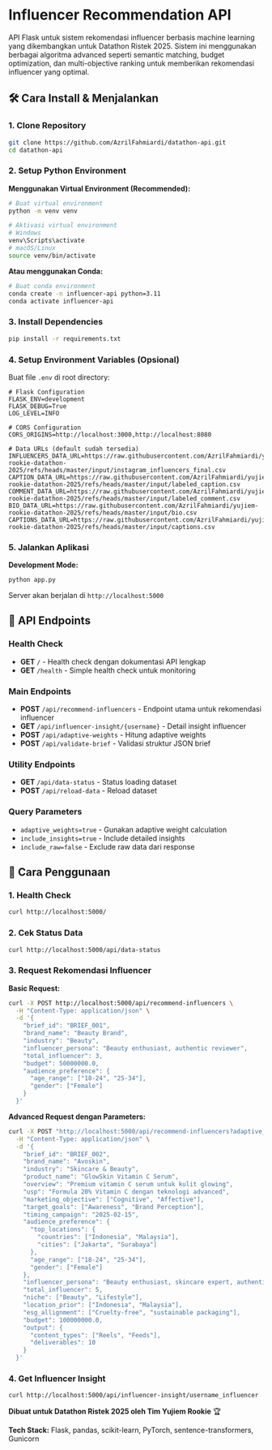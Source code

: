 # Influencer Recommendation API

API Flask untuk sistem rekomendasi influencer berbasis machine learning yang dikembangkan untuk Datathon Ristek 2025. Sistem ini menggunakan berbagai algoritma advanced seperti semantic matching, budget optimization, dan multi-objective ranking untuk memberikan rekomendasi influencer yang optimal.


## 🛠 Cara Install & Menjalankan

### 1. Clone Repository

```bash
git clone https://github.com/AzrilFahmiardi/datathon-api.git
cd datathon-api
```

### 2. Setup Python Environment

**Menggunakan Virtual Environment (Recommended):**

```bash
# Buat virtual environment
python -m venv venv

# Aktivasi virtual environment
# Windows
venv\Scripts\activate
# macOS/Linux  
source venv/bin/activate
```

**Atau menggunakan Conda:**

```bash
# Buat conda environment
conda create -n influencer-api python=3.11
conda activate influencer-api
```

### 3. Install Dependencies

```bash
pip install -r requirements.txt
```

### 4. Setup Environment Variables (Opsional)

Buat file `.env` di root directory:

```env
# Flask Configuration
FLASK_ENV=development
FLASK_DEBUG=True
LOG_LEVEL=INFO

# CORS Configuration
CORS_ORIGINS=http://localhost:3000,http://localhost:8080

# Data URLs (default sudah tersedia)
INFLUENCERS_DATA_URL=https://raw.githubusercontent.com/AzrilFahmiardi/yujiem-rookie-datathon-2025/refs/heads/master/input/instagram_influencers_final.csv
CAPTION_DATA_URL=https://raw.githubusercontent.com/AzrilFahmiardi/yujiem-rookie-datathon-2025/refs/heads/master/input/labeled_caption.csv
COMMENT_DATA_URL=https://raw.githubusercontent.com/AzrilFahmiardi/yujiem-rookie-datathon-2025/refs/heads/master/input/labeled_comment.csv
BIO_DATA_URL=https://raw.githubusercontent.com/AzrilFahmiardi/yujiem-rookie-datathon-2025/refs/heads/master/input/bio.csv
CAPTIONS_DATA_URL=https://raw.githubusercontent.com/AzrilFahmiardi/yujiem-rookie-datathon-2025/refs/heads/master/input/captions.csv
```

### 5. Jalankan Aplikasi

**Development Mode:**

```bash
python app.py
```

Server akan berjalan di `http://localhost:5000`

## 📡 API Endpoints

### Health Check
- **GET** `/` - Health check dengan dokumentasi API lengkap
- **GET** `/health` - Simple health check untuk monitoring

### Main Endpoints
- **POST** `/api/recommend-influencers` - Endpoint utama untuk rekomendasi influencer
- **GET** `/api/influencer-insight/{username}` - Detail insight influencer
- **POST** `/api/adaptive-weights` - Hitung adaptive weights
- **POST** `/api/validate-brief` - Validasi struktur JSON brief

### Utility Endpoints
- **GET** `/api/data-status` - Status loading dataset
- **POST** `/api/reload-data` - Reload dataset

### Query Parameters
- `adaptive_weights=true` - Gunakan adaptive weight calculation
- `include_insights=true` - Include detailed insights
- `include_raw=false` - Exclude raw data dari response

## 🎯 Cara Penggunaan

### 1. Health Check

```bash
curl http://localhost:5000/
```

### 2. Cek Status Data

```bash
curl http://localhost:5000/api/data-status
```

### 3. Request Rekomendasi Influencer

**Basic Request:**

```bash
curl -X POST http://localhost:5000/api/recommend-influencers \
  -H "Content-Type: application/json" \
  -d '{
    "brief_id": "BRIEF_001",
    "brand_name": "Beauty Brand",
    "industry": "Beauty",
    "influencer_persona": "Beauty enthusiast, authentic reviewer",
    "total_influencer": 3,
    "budget": 50000000.0,
    "audience_preference": {
      "age_range": ["18-24", "25-34"],
      "gender": ["Female"]
    }
  }'
```

**Advanced Request dengan Parameters:**

```bash
curl -X POST "http://localhost:5000/api/recommend-influencers?adaptive_weights=true&include_insights=true" \
  -H "Content-Type: application/json" \
  -d '{
    "brief_id": "BRIEF_002",
    "brand_name": "Avoskin",
    "industry": "Skincare & Beauty",
    "product_name": "GlowSkin Vitamin C Serum",
    "overview": "Premium vitamin C serum untuk kulit glowing",
    "usp": "Formula 20% Vitamin C dengan teknologi advanced",
    "marketing_objective": ["Cognitive", "Affective"],
    "target_goals": ["Awareness", "Brand Perception"],
    "timing_campaign": "2025-02-15",
    "audience_preference": {
      "top_locations": {
        "countries": ["Indonesia", "Malaysia"],
        "cities": ["Jakarta", "Surabaya"]
      },
      "age_range": ["18-24", "25-34"],
      "gender": ["Female"]
    },
    "influencer_persona": "Beauty enthusiast, skincare expert, authentic content creator",
    "total_influencer": 5,
    "niche": ["Beauty", "Lifestyle"],
    "location_prior": ["Indonesia", "Malaysia"],
    "esg_allignment": ["Cruelty-free", "sustainable packaging"],
    "budget": 100000000.0,
    "output": {
      "content_types": ["Reels", "Feeds"],
      "deliverables": 10
    }
  }'
```

### 4. Get Influencer Insight

```bash
curl http://localhost:5000/api/influencer-insight/username_influencer
```


**Dibuat untuk Datathon Ristek 2025 oleh Tim Yujiem Rookie** 🏆

**Tech Stack:** Flask, pandas, scikit-learn, PyTorch, sentence-transformers, Gunicorn

